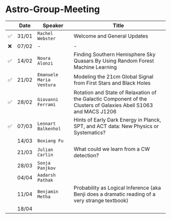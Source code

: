 # Astro-Group-Meeting

| | Date| Speaker | Title |
| --- | --- | --- | --- |
| ✅ | 31/01 | `Rachel Webster` | Welcome and General Updates |
| ❌ | 07/02 | - | - |
| ✅ | 14/02 | `Noura Alonzi` | Finding Southern Hemisphere Sky Quasars By Using Random Forest Machine Learning |
| ✅ | 21/02 | `Emanuele Maria Ventura` | Modeling the 21cm Global Signal from First Stars and Black Holes |
| ✅ | 28/02 | `Giovanni Ferrami` | Rotation and State of Relaxation of the Galactic Component of the Clusters of Galaxies Abell S1063 and MACS J1206 |
| ✅ | 07/03 | `Lennart Balkenhol` | Hints of Early Dark Energy in Planck, SPT, and ACT data: New Physics or Systematics? |
| | 14/03 | `Boxiang Fu` |  |
| | 21/03 | `Julian Carlin` | What could we learn from a CW detection? |
| | 28/03 | `Sonja Panjkov` |  |
| | 04/04 | `Aadarsh Pathak` |  |
| | 11/04 | `Benjamin Metha` | Probability as Logical Inference (aka Benji does a dramatic reading of a very strange textbook) |
| | 18/04 | |
